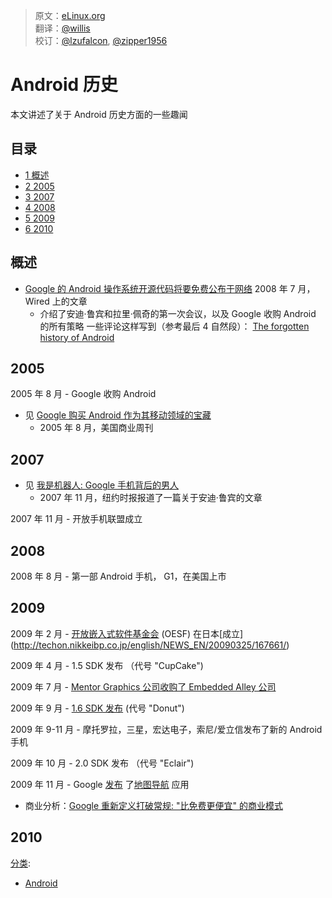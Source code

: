 > 原文：[eLinux.org](http://eLinux.org/Android_History "http://eLinux.org/Android_History") </br>
> 翻译：[@willis](https://github.com/lovelers) </br>
> 校订：[@lzufalcon](https://github.com/lzufalcon), [@zipper1956](https://github.com/zipper1956) </br>


# Android 历史



本文讲述了关于 Android 历史方面的一些趣闻


## 目录

-   [1 概述](#overview)
-   [2 2005](#2005)
-   [3 2007](#2007)
-   [4 2008](#2008)
-   [5 2009](#2009)
-   [6 2010](#2010)

<span id="overview"></span>

## 概述

-   [Google 的 Android 操作系统开源代码将要免费公布于网络](http://www.wired.com/techbiz/media/magazine/16-07/ff_android?currentPage=all)
    2008 年 7 月，Wired 上的文章
    -   介绍了安迪·鲁宾和拉里·佩奇的第一次会议，以及 Google 收购 Android 的所有策略
    一些评论这样写到（参考最后 4 自然段）：
        [The forgotten history of
        Android](http://news.netapex.org/?page_id=463)

<span id="2005"></span>

## 2005

2005 年 8 月 - Google 收购 Android

-   见 [Google 购买 Android 作为其移动领域的宝藏](http://www.businessweek.com/technology/content/aug2005/tc20050817_0949_tc024.htm)
    - 2005 年 8 月，美国商业周刊

<span id="2007"></span>

## 2007

-   见 [我是机器人: Google 手机背后的男人](http://www.nytimes.com/2007/11/04/technology/04google.html?_r=1)
    - 2007 年 11 月，纽约时报报道了一篇关于安迪·鲁宾的文章

2007 年 11 月 - 开放手机联盟成立

<span id="2008"></span>

## 2008

2008 年 8 月 - 第一部 Android 手机， G1，在美国上市

<span id="2009"></span>

## 2009

2009 年 2 月 - [开放嵌入式软件基金会](http://www.oesf.org/) (OESF) 在日本[成立] (http://techon.nikkeibp.co.jp/english/NEWS_EN/20090325/167661/)

2009 年 4 月 - 1.5 SDK 发布 （代号 "CupCake")

2009 年 7 月 - [Mentor Graphics 公司收购了 Embedded Alley 公司](http://www.linuxfordevices.com/c/a/News/Mentor-Graphics-acquires-Embedded-Alley/)

2009 年 9 月 - [1.6 SDK 发布](http://www.androidcentral.com/android-donut-16-sdk-released-possibly-coming-users-next-month)
(代号 "Donut")

2009 年 9-11 月 - 摩托罗拉，三星，宏达电子，索尼/爱立信发布了新的 Android 手机

2009 年 10 月 - 2.0 SDK 发布 （代号 "Eclair")

2009 年 11 月 - Google [发布](http://googleblog.blogspot.com/2009/10/announcing-google-maps-navigation-for.html) 了[地图导航](http://www.google.com/mobile/navigation/index.html#p=default) 应用

- 商业分析：[Google 重新定义打破常规: "比免费更便宜" 的商业模式](http://abovethecrowd.com/2009/10/29/google-redefines-disruption-the-%E2%80%9Cless-than-free%E2%80%9D-business-model/)

<span id="2010"></span>

## 2010

[分类](http://eLinux.org/Special:Categories "Special:Categories"):

-   [Android](http://eLinux.org/Category:Android "Category:Android")
